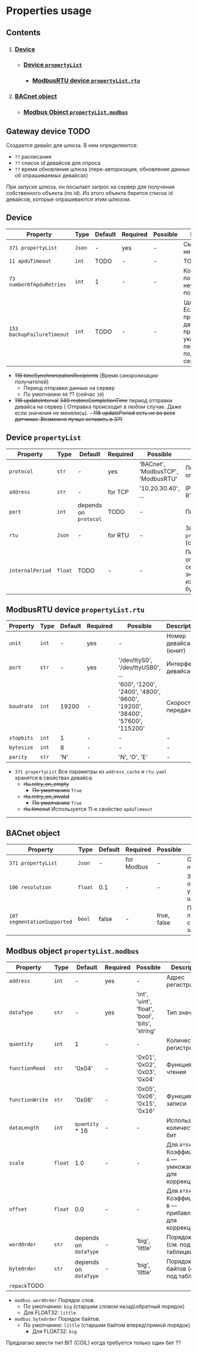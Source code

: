 # Properties usage

## Contents

1. ### [Device](#Device)
    - ### [Device `propertyList`](#Device-propertyList)
        - ### [ModbusRTU device `propertyList.rtu`](#ModbusRTU-device-propertyList-rtu)
2. ### [BACnet object](#BACnet-object)
    - ### [Modbus Object `propertyList.modbus`](#Modbus-object-propertyList-modbus)

## Gateway device TODO

Создается девайс для шлюза. В нем определяются:

- `??` расписание
- `??` список id девайсов для опроса
- `??` время обновления шлюза (пере-авторизация, обновление данных об опрашиваемых девайсах)

При запуске шлюза, он посылает запрос на сервер для получения собственного объекта (по id).
Из этого объекта берется список id девайсов, которые опрашиваются этим шлюзом.

## Device

|Property|Type|Default|Required|Possible|Description|
|--------|----|-------|--------|--------|-----------|
|`371 propertyList`|`Json`|-|yes|-|См. таблицу ниже
|`11 apduTimeout`|`int`|TODO|-|-|TODO
|`73 numberOfApduRetries`|`int`|1|-|-|Количество повторов, при неудачной попытке
|`153 backupFailureTimeout`|`int`|TODO|-|-|(для сервера) Если шлюз не прислал данные на протяжении указанного периода — подсвечивается серым

- ~~116 timeSynchronizationRecipients~~ (Время синхронизации получателей)
    - Период отправки данные на сервер
    - По умолчанию `60` ?? (сейчас `10`)
- ~~118 updateInterval~~ ~~340 restoreCompletionTime~~ период отправки девайса на сервер (
  Отправка происходит в любом случае. Даже если значения не менялись).
  ~~- 118 updatePeriod есть не во всех датчиках. Возможно лучше оставить в 371~~

## Device `propertyList`

|Property|Type|Default|Required|Possible|Description|
|--------|----|-------|--------|--------|-----------|
|`protocol`|`str`|-|yes|'BACnet', 'ModbusTCP', 'ModbusRTU'|По какому протоколу опрашивается девайс
|`address`|`str`|-|for TCP|'10.20.30.40', ...|IP адрес девайса (для RTU не заполняется)
|`port`|`int`|depends on `protocol`|TODO|-|Порт
|`rtu`|`Json`|-|for RTU|-|Заполняется для `protocol`='ModbusRTU' (см. таблицу ниже)
|`internalPeriod`|`float`|TODO|-|-|Период 'внутреннего' опроса девайса в секундах (если значение не изменилось, то не будет отправлено)

## ModbusRTU device `propertyList.rtu`

|Property|Type|Default|Required|Possible|Description|
|--------|----|-------|--------|--------|-----------|
|`unit`|`int`|-|yes|-|Номер девайса (юнит)
|`port`|`str`|-|yes|'/dev/ttyS0', '/dev/ttyUSB0', ...|Интерфейс девайса
|`baudrate`|`int`|19200|-|'600', '1200', '2400', '4800', '9600', '19200', '38400', '57600', '115200'|Скорость передачи
|`stopbits`|`int`|1|-|-|-
|`bytesize`|`int`|8|-|-|-
|`parity`|`str`|'N'|-| 'N', 'O', 'E'|-

- `371 propertyList` Все параметры из `address_cache` и `rtu.yaml` хранятся в свойствах
  девайса:
    - ~~rtu.retry_on_empty~~
        - ~~По умолчанию~~ `True`
    - ~~rtu.retry_on_invalid~~
        - ~~По умолчанию~~ `True`
    - ~~rtu.timeout~~ Используется 11-е свойство `apduTimeout`

 ---

## BACnet object

|Property|Type|Default|Required|Possible|Description|
|--------|----|-------|--------|--------|-----------|
|`371 propertyList`|`Json`|-|for Modbus|-|См. таблицу ниже
|`106 resolution`|`float`|0.1|-|-|Значение округляется с указанным шагом
|`107 segmentationSupported`|`bool`|false|-|true, false|Поддерживается ли несколько сегментов в 1-м запросе.

## Modbus object `propertyList.modbus`

|Property|Type|Default|Required|Possible|Description|
|--------|----|-------|--------|--------|-----------|
|`address`|`int`|-|yes|-|Адрес регистра
|`dataType`|`str`|-|yes|'int', 'uint', 'float', 'bool', 'bits', 'string'|Тип значения
|`quantity`|`int`|1|-|-|Количество регистров
|`functionRead`|`str`|'0x04'|-|'0x01', '0x02', '0x03', '0x04'|Функция для чтения
|`functionWrite`|`str`|'0x06'|-|'0x05', '0x06', '0x15', '0x16'|Функция для записи
|`dataLength`|`int`|`quantity` * 16|-|-|Используемое количество бит
|`scale`|`float`|1.0|-|-|Для `A*X+B`: Коэффициент `A` — умножается для коррекции
|`offset`|`float`|0.0|-|-|Для `A*X+B`: Коэффициент `B` — прибавляется для коррекции
|`wordOrder`|`str`|depends on `dataType`|-|'big', 'little'|Порядок слов (см. под таблицей)
|`byteOrder`|`str`|depends on `dataType`|-|'big', 'little'|Порядок байтов (см. под таблицей)
|`repack`TODO

- `modbus.wordOrder` Порядок слов.
    - По умолчанию: `big` (старшим словом назад\обратный порядок)
    - Для FLOAT32: `little`
- `modbus.byteOrder` Порядок байтов.
    - По умолчанию: `little` (старшим байтом вперед\прямой порядок)
        - Для FLOAT32: `big`

Предлагаю ввести тип BIT (COIL) когда требуется только один бит ??